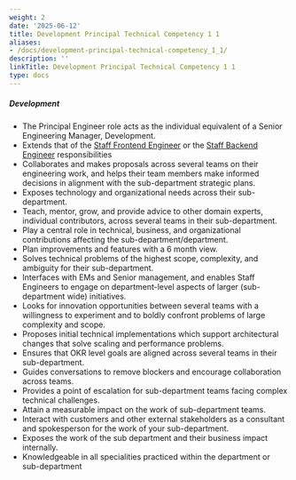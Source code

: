```yaml
---
weight: 2
date: '2025-06-12'
title: Development Principal Technical Competency 1 1
aliases:
- /docs/development-principal-technical-competency_1_1/
description: ''
linkTitle: Development Principal Technical Competency 1 1
type: docs
---
```


##### Development

* The Principal Engineer role acts as the individual equivalent of a Senior Engineering Manager, Development.
* Extends that of the [Staff Frontend Engineer](/job-families/engineering/development/frontend#staff-frontend-engineer) or the [Staff Backend Engineer](/job-families/engineering/development/backend/#staff-backend-engineer) responsibilities
* Collaborates and makes proposals across several teams on their engineering work, and helps their team members make informed decisions in alignment with the sub-department strategic plans.
* Exposes technology and organizational needs across their sub-department.
* Teach, mentor, grow, and provide advice to other domain experts, individual contributors, across several teams in their sub-department.
* Play a central role in technical, business, and organizational contributions affecting the sub-department/department.
* Plan improvements and features with a 6 month view.
* Solves technical problems of the highest scope, complexity, and ambiguity for their sub-department.
* Interfaces with EMs and Senior management, and enables Staff Engineers to engage on department-level aspects of larger (sub-department wide) initiatives.
* Looks for innovation opportunities between several teams with a willingness to experiment and to boldly confront problems of large complexity and scope.
* Proposes initial technical implementations which support architectural changes that solve scaling and performance problems.
* Ensures that OKR level goals are aligned across several teams in their sub-department.
* Guides conversations to remove blockers and encourage collaboration across teams.
* Provides a point of escalation for sub-department teams facing complex technical challenges.
* Attain a measurable impact on the work of sub-department teams.
* Interact with customers and other external stakeholders as a consultant and spokesperson for the work of your sub-department.
* Exposes the work of the sub department and their business impact internally.
* Knowledgeable in all specialities practiced within the department or sub-department
